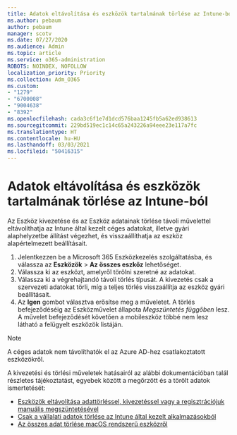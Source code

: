 ```yaml
---
title: Adatok eltávolítása és eszközök tartalmának törlése az Intune-ból
ms.author: pebaum
author: pebaum
manager: scotv
ms.date: 07/27/2020
ms.audience: Admin
ms.topic: article
ms.service: o365-administration
ROBOTS: NOINDEX, NOFOLLOW
localization_priority: Priority
ms.collection: Adm_O365
ms.custom:
- "1279"
- "6700008"
- "9004638"
- "8392"
ms.openlocfilehash: cada3c6f1e7d1dcd576baa1245fb5a62ed938613
ms.sourcegitcommit: 229bd519ec1c14c65a243226a94eee23e117a7fc
ms.translationtype: HT
ms.contentlocale: hu-HU
ms.lasthandoff: 03/03/2021
ms.locfileid: "50416315"
---
```

# <a name="removing-data-and-wiping-devices-from-intune"></a>Adatok eltávolítása és eszközök tartalmának törlése az Intune-ból

Az Eszköz kivezetése és az Eszköz adatainak törlése távoli művelettel eltávolíthatja az Intune által kezelt céges adatokat, illetve gyári alaphelyzetbe állítást végezhet, és visszaállíthatja az eszköz alapértelmezett beállításait.

1. Jelentkezzen be a Microsoft 365 Eszközkezelés szolgáltatásba, és válassza az **Eszközök** > **Az összes eszköz** lehetőséget.
2. Válassza ki az eszközt, amelyről törölni szeretné az adatokat.
3. Válassza ki a végrehajtandó távoli törlés típusát. A kivezetés csak a szervezeti adatokat törli, míg a teljes törlés visszaállítja az eszköz gyári beállításait.
4. Az **Igen** gombot választva erősítse meg a műveletet. A törlés befejeződéséig az Eszközművelet állapota *Megszüntetés függőben* lesz.
    A művelet befejeződését követően a mobileszköz többé nem lesz látható a felügyelt eszközök listáján.

> [!NOTE]
> A céges adatok nem távolíthatók el az Azure AD-hez csatlakoztatott eszközökről. 

A kivezetési és törlési műveletek hatásairól az alábbi dokumentációban talál részletes tájékoztatást, egyebek között a megőrzött és a törölt adatok ismertetését:

- [Eszközök eltávolítása adattörléssel, kivezetéssel vagy a regisztrációjuk manuális megszüntetésével](https://docs.microsoft.com/mem/intune/remote-actions/devices-wipe)
- [Csak a vállalati adatok törlése az Intune által kezelt alkalmazásokból](https://docs.microsoft.com/mem/intune/apps/apps-selective-wipe)
- [Az összes adat törlése macOS rendszerű eszközről](https://docs.microsoft.com/mem/intune/remote-actions/device-erase)